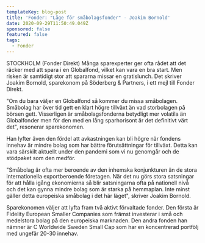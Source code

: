```yaml
---
templateKey: blog-post
title: 'Fonder: "Läge för småbolagsfonder" - Joakim Bornold'
date: 2020-09-29T11:50:49.049Z
sponsored: false
featured: false
tags:
  - Fonder
---
```

STOCKHOLM (Fonder Direkt) Många sparexperter ger ofta rådet att det räcker med att spara i en Globalfond, vilket kan vara en bra start. Men risken är samtidigt stor att spararna missar en gratislunch. Det skriver Joakim Bornold, sparekonom på Söderberg & Partners, i ett mejl till Fonder Direkt.

"Om du bara väljer en Globalfond så kommer du missa småbolagen. Småbolag har över tid gett en klart högre tillväxt än vad storbolagen på börsen gett. Visserligen är småbolagsfonderna betydligt mer volatila än Globalfonder men för den med en lång sparhorisont är det definitivt värt det", resonerar sparekonomen.

Han lyfter även den fördel att avkastningen kan bli högre när fondens innehav är mindre bolag som har bättre förutsättningar för tillväxt. Detta kan vara särskilt aktuellt under den pandemi som vi nu genomgår och de stödpaket som den medför.

"Småbolag är ofta mer beroende av den inhemska konjunkturen än de stora internationella exportberoende företagen. När det nu görs stora satsningar för att hålla igång ekonomierna så blir satsningarna ofta på nationell nivå och det kan gynna mindre bolag som är starka på hemmaplan. Inte minst gäller detta europeiska småbolag i det här läget", skriver Joakim Bornold.

Sparekonomen väljer att lyfta fram två aktivt förvaltade fonder. Den första är Fidelity European Smaller Companies som främst investerar i små och medelstora bolag på den europeiska marknaden. Den andra fonden han nämner är C Worldwide Sweden Small Cap som har en koncentrerad portfölj med ungefär 20-30 innehav.